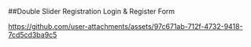 ##Double Slider Registration Login & Register Form

https://github.com/user-attachments/assets/97c671ab-712f-4732-9418-7cd5cd3ba9c5

